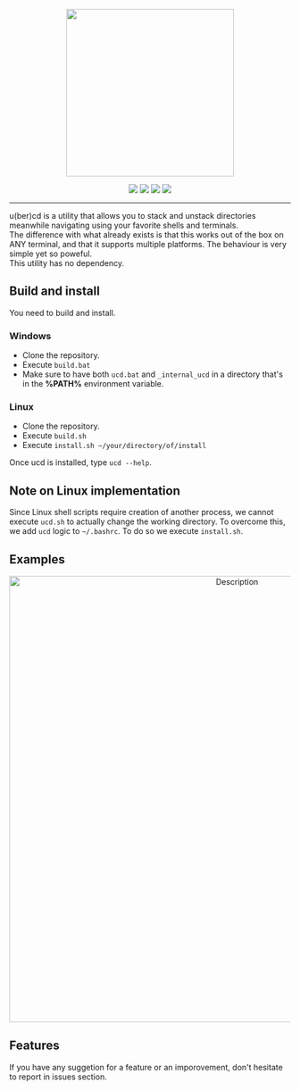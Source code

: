 

<p align="center">
    <img src= "https://github.com/user-attachments/assets/61fdd2ce-aab0-454c-a5f5-c897afbc5a62"
        height="300">
</p>
<p align="center">
    <a href="mailto:wildric.auric@gmail.com" alt="Email">
        <img src="https://img.shields.io/badge/Gmail-D14836?logo=gmail&logoColor=white" /></a>
    <a href="https://github.com/Wildric-Auric/ucd/edit/main/README.md#linux" alt="Linux">
        <img src="https://img.shields.io/badge/Linux-FCC624?logo=linux&logoColor=black" /></a>
    <a href="https://github.com/Wildric-Auric/ucd/edit/main/README.md#windows" alt="Windows">
        <img src="https://custom-icon-badges.demolab.com/badge/Windows-0078D6?logo=windows11&logoColor=white"/></a>
    <a href= "https://buymeacoffee.com/wildric" alt="Windows">
        <img src= "https://img.shields.io/badge/Buy%20Me%20a%20Coffee-ffdd00?&logo=buy-me-a-coffee&logoColor=black" /></a>
</p>

------

u(ber)cd is a utility that allows you to stack and unstack directories meanwhile navigating using your favorite shells and terminals. <br>
The difference with what already exists is that this works out 
of the box on ANY terminal, and that it supports multiple platforms. The 
behaviour is very simple yet so poweful. <br>
This utility has no dependency.

## Build and install

You need to build and install.

### Windows

* Clone the repository.
* Execute `build.bat`
* Make sure to have both `ucd.bat` and `_internal_ucd` in a directory that's in the **%PATH%** environment variable.

### Linux

* Clone the repository.
* Execute `build.sh`
* Execute `install.sh ~/your/directory/of/install`

Once ucd is installed, type `ucd --help`.
## Note on Linux implementation

Since Linux shell scripts require creation of another process, we cannot execute
`ucd.sh` to actually change the working directory.
To overcome this, we add `ucd` logic to `~/.bashrc`. To do so we execute `install.sh`.

## Examples

<p align="center">
  <img src="https://github.com/user-attachments/assets/7f2ba6a7-9ac9-484e-97f0-3c0dd4170889" alt="Description" width="800" />
</p>

## Features

If you have any suggetion for a feature or an imporovement, don't hesitate to report in issues section.

